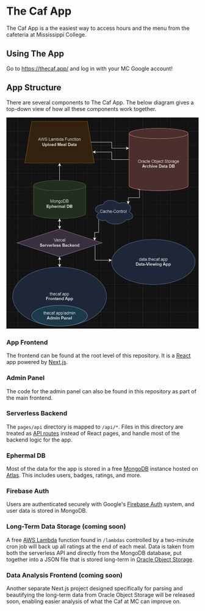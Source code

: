 # The Caf App

The Caf App is a the easiest way to access hours and the menu from the cafeteria at Mississippi College.

## Using The App

Go to https://thecaf.app/ and log in with your MC Google account!

## App Structure

There are several components to The Caf App.  The below diagram gives a top-down view of how all these components work together.

![](/public/app-structure.png)

### App Frontend

The frontend can be found at the root level of this repository.  It is a [React](https://react.dev) app powered by [Next.js](https://nextjs.org).

### Admin Panel

The code for the admin panel can also be found in this repository as part of the main frontend.

### Serverless Backend

The `pages/api` directory is mapped to `/api/*`. Files in this directory are treated as [API routes](https://nextjs.org/docs/api-routes/introduction) instead of React pages, and handle most of the backend logic for the app.  

### Ephermal DB

Most of the data for the app is stored in a free [MongoDB](https://www.mongodb.com/) instance hosted on [Atlas](https://www.mongodb.com/atlas).  This includes users, badges, ratings, and more.

### Firebase Auth

Users are authenticated securely with Google's [Firebase Auth](https://firebase.google.com/products/auth) system, and user data is stored in MongoDB.

### Long-Term Data Storage (coming soon)

A free [AWS Lambda](https://aws.amazon.com/lambda) function found in `/lambdas` controlled by a two-minute cron job will back up all ratings at the end of each meal.  Data is taken from both the serverless API and directly from the MongoDB database, put together into a JSON file that is stored long-term in [Oracle Object Storage](https://www.oracle.com/cloud/storage/object-storage/).

### Data Analysis Frontend (coming soon)

Another separate Next.js project designed specifically for parsing and beautifying the long-term data from Oracle Object Storage will be released soon, enabling easier analysis of what the Caf at MC can improve on.